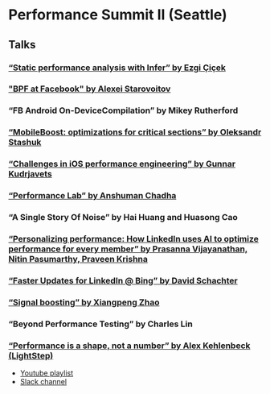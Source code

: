 # Performance Summit II (Seattle)

## Talks

### [“Static performance analysis with Infer” by Ezgi Çiçek](https://www.youtube.com/watch?v=-sqdJbvqeNQ&list=PLkBzZYJWYzWsbI6sQnqKYF_YEupsdnxIi)

### ["BPF at Facebook" by Alexei Starovoitov](https://www.youtube.com/watch?v=ZYBXZFKPS28&list=PLkBzZYJWYzWsbI6sQnqKYF_YEupsdnxIi&index=3)

### “FB Android On-DeviceCompilation” by Mikey Rutherford

### [“MobileBoost: optimizations for critical sections” by Oleksandr Stashuk](https://www.youtube.com/watch?v=dyBg5MmI4pA&list=PLkBzZYJWYzWsbI6sQnqKYF_YEupsdnxIi&index=4)

### [“Challenges in iOS performance engineering” by Gunnar Kudrjavets](https://www.youtube.com/watch?v=zdxvxZAUhbI&list=PLkBzZYJWYzWsbI6sQnqKYF_YEupsdnxIi&index=5)

### [“Performance Lab” by Anshuman Chadha](https://www.youtube.com/watch?v=gnTs1FTQo-8&list=PLkBzZYJWYzWsbI6sQnqKYF_YEupsdnxIi&index=6)

### “A Single Story Of Noise” by Hai Huang and Huasong Cao

### [“Personalizing performance: How LinkedIn uses AI to optimize performance for every member” by Prasanna Vijayanathan, Nitin Pasumarthy, Praveen Krishna](https://www.youtube.com/watch?v=4A13Pzal8Hg&list=PLkBzZYJWYzWsbI6sQnqKYF_YEupsdnxIi&index=7)

### [“Faster Updates for LinkedIn @ Bing” by David Schachter](https://www.youtube.com/watch?v=cYs1aYVNUoQ&list=PLkBzZYJWYzWsbI6sQnqKYF_YEupsdnxIi&index=8)

### [“Signal boosting” by Xiangpeng Zhao](https://www.youtube.com/watch?v=90wiDt2onoM&list=PLkBzZYJWYzWsbI6sQnqKYF_YEupsdnxIi&index=10)

### “Beyond Performance Testing” by Charles Lin

### [“Performance is a shape, not a number” by Alex Kehlenbeck (LightStep)](https://www.youtube.com/watch?v=EG7Zhd6gLiw&list=PLkBzZYJWYzWsbI6sQnqKYF_YEupsdnxIi&index=9)

- [Youtube playlist](https://www.youtube.com/playlist?list=PLkBzZYJWYzWsbI6sQnqKYF_YEupsdnxIi)
- [Slack channel](https://performancesummithq.slack.com/archives/C014S1L1GL9)
